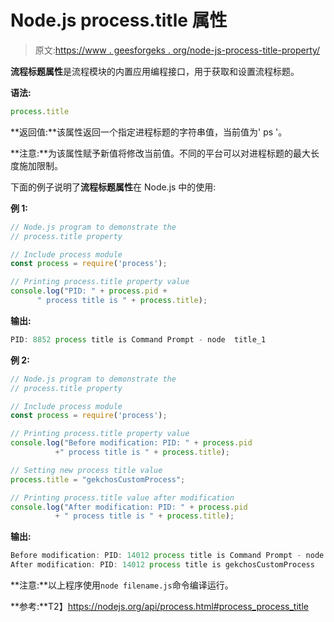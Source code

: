 # Node.js process.title 属性

> 原文:[https://www . geesforgeks . org/node-js-process-title-property/](https://www.geeksforgeeks.org/node-js-process-title-property/)

**流程标题属性**是流程模块的内置应用编程接口，用于获取和设置流程标题。

**语法:**

```js
process.title
```

**返回值:**该属性返回一个指定进程标题的字符串值，当前值为' ps '。

**注意:**为该属性赋予新值将修改当前值。不同的平台可以对进程标题的最大长度施加限制。

下面的例子说明了**流程标题属性**在 Node.js 中的使用:

**例 1:**

```js
// Node.js program to demonstrate the    
// process.title property

// Include process module
const process = require('process');

// Printing process.title property value
console.log("PID: " + process.pid + 
      " process title is " + process.title);
```

**输出:**

```js
PID: 8852 process title is Command Prompt - node  title_1

```

**例 2:**

```js
// Node.js program to demonstrate the    
// process.title property

// Include process module
const process = require('process');

// Printing process.title property value
console.log("Before modification: PID: " + process.pid
          +" process title is " + process.title);

// Setting new process title value
process.title = "gekchosCustomProcess";

// Printing process.title value after modification
console.log("After modification: PID: " + process.pid
          + " process title is " + process.title);
```

**输出:**

```js
Before modification: PID: 14012 process title is Command Prompt - node  title_2
After modification: PID: 14012 process title is gekchosCustomProcess

```

**注意:**以上程序使用`node filename.js`命令编译运行。

**参考:**T2】https://nodejs.org/api/process.html#process_process_title